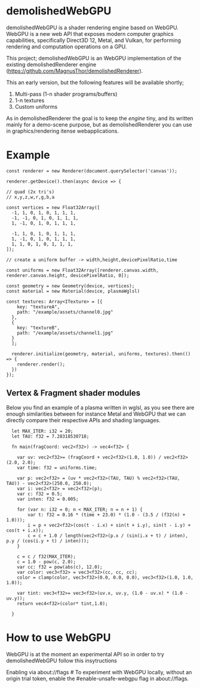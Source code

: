 # demolishedWebGPU


demolishedWebGPU is a shader rendering engine based on WebGPU. WebGPU is a new web API that exposes modern computer graphics capabilities, specifically Direct3D 12, Metal, and Vulkan, for performing rendering and computation operations on a GPU.

This project; demolishedWebGPU is an WebGPU implementation of the existing demolishedRenderer engine (https://github.com/MagnusThor/demolishedRenderer).

This an early version, but the following features will be available shortly;

1. Multi-pass (1-n shader programs/buffers) 
2. 1-n textures
3. Custom uniforms

As in demolishedRenderer the goal is to keep the *engine* tiny, and its written mainly for a demo-scene purpose, but as demolishedRenderer 
you can use in graphics/rendering itense webapplications. 

# Example


    const renderer = new Renderer(document.querySelector('canvas'));

    renderer.getDevice().then(async device => {

    // quad (2x tri's)
    // x,y,z,w,r,g,b,a
  
    const vertices = new Float32Array([
      -1, 1, 0, 1, 0, 1, 1, 1,
      -1, -1, 0, 1, 0, 1, 1, 1,
      1, -1, 0, 1, 0, 1, 1, 1,

      -1, 1, 0, 1, 0, 1, 1, 1,
      1, -1, 0, 1, 0, 1, 1, 1,
      1, 1, 0, 1, 0, 1, 1, 1,
    ]);

    // create a uniform buffer -> width,height,devicePixelRatio,time 

    const uniforms = new Float32Array([renderer.canvas.width, renderer.canvas.height, devicePixelRatio, 0]);

    const geometry = new Geometry(device, vertices);
    const material = new Material(device, plasmaWglsl)

    const textures: Array<ITexture> = [{  
        key: "textureA",
        path: "/example/assets/channel0.jpg"
      },
      {
        key: "textureB",
        path: "/example/assets/channel1.jpg"
      }
      ];

      renderer.initialize(geometry, material, uniforms, textures).then(() => {
        renderer.render();
      })
    });


## Vertex & Fragment shader modules

Below you find an example of a plasma written in wglsl, as you see there are enough similarities between for instance Metal and WebGPU that we can directly compare their respective APIs and shading languages.

    
      let MAX_ITER: i32 = 20;
      let TAU: f32 = 7.28318530718;
            
      fn main(fragCoord: vec2<f32>) -> vec4<f32> {

        var uv: vec2<f32>= (fragCoord + vec2<f32>(1.0, 1.0)) / vec2<f32>(2.0, 2.0);
        var time: f32 = uniforms.time;
    
        var p: vec2<f32> = (uv * vec2<f32>(TAU, TAU) % vec2<f32>(TAU, TAU)) - vec2<f32>(250.0, 250.0);
        var i: vec2<f32> = vec2<f32>(p);
        var c: f32 = 0.5;
        var inten: f32 = 0.005;
    
        for (var n: i32 = 0; n < MAX_ITER; n = n + 1) {
            var t: f32 = 0.16 * (time + 23.0) * (1.0 - (3.5 / (f32(n) + 1.0)));
            i = p + vec2<f32>(cos(t - i.x) + sin(t + i.y), sin(t - i.y) + cos(t + i.x));
            c = c + 1.0 / length(vec2<f32>(p.x / (sin(i.x + t) / inten), p.y / (cos(i.y + t) / inten)));
        }
    
        c = c / f32(MAX_ITER);
        c = 1.0 - pow(c, 2.0);
        var cc: f32 = pow(abs(c), 12.0);
        var color: vec3<f32> = vec3<f32>(cc, cc, cc);
        color = clamp(color, vec3<f32>(0.0, 0.0, 0.0), vec3<f32>(1.0, 1.0, 1.0));
    
        var tint: vec3<f32>= vec3<f32>(uv.x, uv.y, (1.0 - uv.x) * (1.0 - uv.y));
        return vec4<f32>(color* tint,1.0);

      }
      
    


# How to use WebGPU 

WebGPU is at the moment an experimental API so in order to try demolishedWebGPU follow this insytructions 

Enabling via about://flags #
To experiment with WebGPU locally, without an origin trial token, enable the #enable-unsafe-webgpu flag in about://flags.







